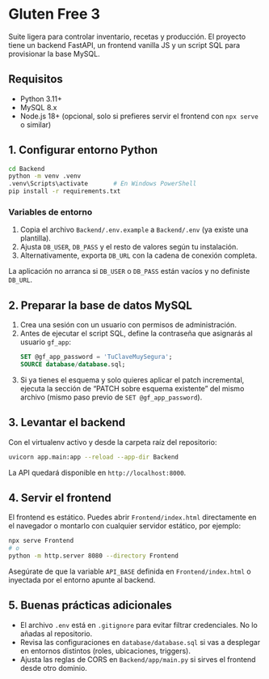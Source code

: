 # Gluten Free 3

Suite ligera para controlar inventario, recetas y producción. El proyecto tiene un backend FastAPI, un frontend vanilla JS y un script SQL para provisionar la base MySQL.

## Requisitos

- Python 3.11+
- MySQL 8.x
- Node.js 18+ (opcional, solo si prefieres servir el frontend con `npx serve` o similar)

## 1. Configurar entorno Python

```bash
cd Backend
python -m venv .venv
.venv\Scripts\activate       # En Windows PowerShell
pip install -r requirements.txt
```

### Variables de entorno

1. Copia el archivo `Backend/.env.example` a `Backend/.env` (ya existe una plantilla).
2. Ajusta `DB_USER`, `DB_PASS` y el resto de valores según tu instalación.
3. Alternativamente, exporta `DB_URL` con la cadena de conexión completa.

La aplicación no arranca si `DB_USER` o `DB_PASS` están vacíos y no definiste `DB_URL`.

## 2. Preparar la base de datos MySQL

1. Crea una sesión con un usuario con permisos de administración.
2. Antes de ejecutar el script SQL, define la contraseña que asignarás al usuario `gf_app`:
   ```sql
   SET @gf_app_password = 'TuClaveMuySegura';
   SOURCE database/database.sql;
   ```
3. Si ya tienes el esquema y solo quieres aplicar el patch incremental, ejecuta la sección de “PATCH sobre esquema existente” del mismo archivo (mismo paso previo de `SET @gf_app_password`).

## 3. Levantar el backend

Con el virtualenv activo y desde la carpeta raíz del repositorio:

```bash
uvicorn app.main:app --reload --app-dir Backend
```

La API quedará disponible en `http://localhost:8000`.

## 4. Servir el frontend

El frontend es estático. Puedes abrir `Frontend/index.html` directamente en el navegador o montarlo con cualquier servidor estático, por ejemplo:

```bash
npx serve Frontend
# o
python -m http.server 8080 --directory Frontend
```

Asegúrate de que la variable `API_BASE` definida en `Frontend/index.html` o inyectada por el entorno apunte al backend.

## 5. Buenas prácticas adicionales

- El archivo `.env` está en `.gitignore` para evitar filtrar credenciales. No lo añadas al repositorio.
- Revisa las configuraciones en `database/database.sql` si vas a desplegar en entornos distintos (roles, ubicaciones, triggers).
- Ajusta las reglas de CORS en `Backend/app/main.py` si sirves el frontend desde otro dominio.
